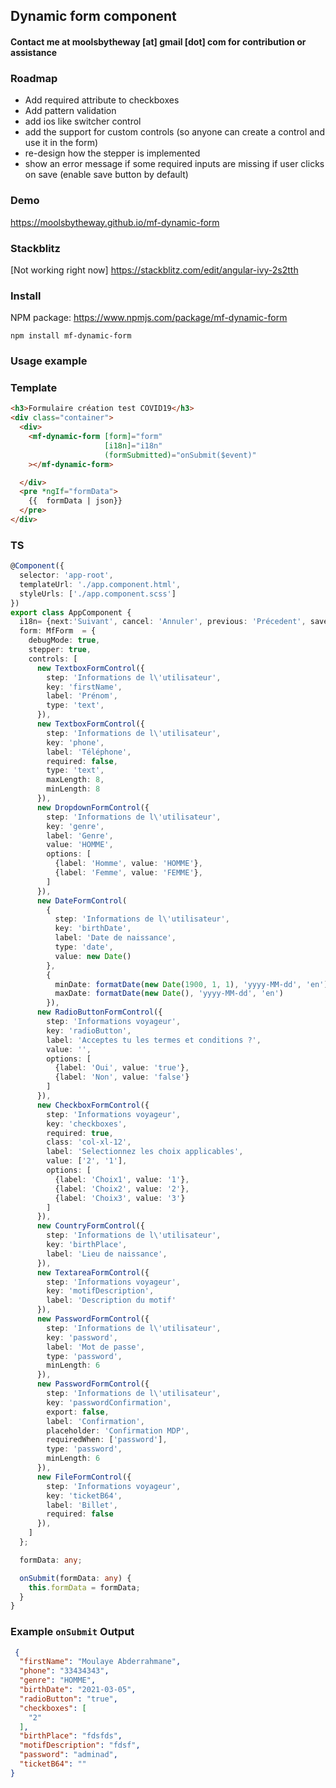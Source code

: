 ## Dynamic form component

#### Contact me at moolsbytheway [at] gmail [dot] com for contribution or assistance
### Roadmap
- Add required attribute to checkboxes
- Add pattern validation
- add ios like switcher control
- add the support for custom controls (so anyone can create a control and use it in the form)
- re-design how the stepper is implemented
- show an error message if some required inputs are missing if user clicks on save (enable save button by default)

### Demo

https://moolsbytheway.github.io/mf-dynamic-form

### Stackblitz
[Not working right now]
https://stackblitz.com/edit/angular-ivy-2s2tth

### Install

NPM package: https://www.npmjs.com/package/mf-dynamic-form

```
npm install mf-dynamic-form
```

### Usage example

### Template
```html
<h3>Formulaire création test COVID19</h3>
<div class="container">
  <div>
    <mf-dynamic-form [form]="form" 
                     [i18n]="i18n"
                     (formSubmitted)="onSubmit($event)"
    ></mf-dynamic-form>

  </div>
  <pre *ngIf="formData">
    {{  formData | json}}
  </pre>
</div>
```

### TS

```typescript
@Component({
  selector: 'app-root',
  templateUrl: './app.component.html',
  styleUrls: ['./app.component.scss']
})
export class AppComponent {
  i18n= {next:'Suivant', cancel: 'Annuler', previous: 'Précedent', save: 'Enregistrer'}
  form: MfForm  = {
    debugMode: true,
    stepper: true,
    controls: [
      new TextboxFormControl({
        step: 'Informations de l\'utilisateur',
        key: 'firstName',
        label: 'Prénom',
        type: 'text',
      }),
      new TextboxFormControl({
        step: 'Informations de l\'utilisateur',
        key: 'phone',
        label: 'Téléphone',
        required: false,
        type: 'text',
        maxLength: 8,
        minLength: 8
      }),
      new DropdownFormControl({
        step: 'Informations de l\'utilisateur',
        key: 'genre',
        label: 'Genre',
        value: 'HOMME',
        options: [
          {label: 'Homme', value: 'HOMME'},
          {label: 'Femme', value: 'FEMME'},
        ]
      }),
      new DateFormControl(
        {
          step: 'Informations de l\'utilisateur',
          key: 'birthDate',
          label: 'Date de naissance',
          type: 'date',
          value: new Date()
        },
        {
          minDate: formatDate(new Date(1900, 1, 1), 'yyyy-MM-dd', 'en'),
          maxDate: formatDate(new Date(), 'yyyy-MM-dd', 'en')
        }),
      new RadioButtonFormControl({
        step: 'Informations voyageur',
        key: 'radioButton',
        label: 'Acceptes tu les termes et conditions ?',
        value: '',
        options: [
          {label: 'Oui', value: 'true'},
          {label: 'Non', value: 'false'}
        ]
      }),
      new CheckboxFormControl({
        step: 'Informations voyageur',
        key: 'checkboxes',
        required: true,
        class: 'col-xl-12',
        label: 'Selectionnez les choix applicables',
        value: ['2', '1'],
        options: [
          {label: 'Choix1', value: '1'},
          {label: 'Choix2', value: '2'},
          {label: 'Choix3', value: '3'}
        ]
      }),
      new CountryFormControl({
        step: 'Informations de l\'utilisateur',
        key: 'birthPlace',
        label: 'Lieu de naissance',
      }),
      new TextareaFormControl({
        step: 'Informations voyageur',
        key: 'motifDescription',
        label: 'Description du motif'
      }),
      new PasswordFormControl({
        step: 'Informations de l\'utilisateur',
        key: 'password',
        label: 'Mot de passe',
        type: 'password',
        minLength: 6
      }),
      new PasswordFormControl({
        step: 'Informations de l\'utilisateur',
        key: 'passwordConfirmation',
        export: false,
        label: 'Confirmation',
        placeholder: 'Confirmation MDP',
        requiredWhen: ['password'],
        type: 'password',
        minLength: 6
      }),
      new FileFormControl({
        step: 'Informations voyageur',
        key: 'ticketB64',
        label: 'Billet',
        required: false
      }),
    ]
  };

  formData: any;

  onSubmit(formData: any) {
    this.formData = formData;
  }
}
```

### Example `onSubmit` Output

```json
 {
  "firstName": "Moulaye Abderrahmane",
  "phone": "33434343",
  "genre": "HOMME",
  "birthDate": "2021-03-05",
  "radioButton": "true",
  "checkboxes": [
    "2"
  ],
  "birthPlace": "fdsfds",
  "motifDescription": "fdsf",
  "password": "adminad",
  "ticketB64": ""
}
```
